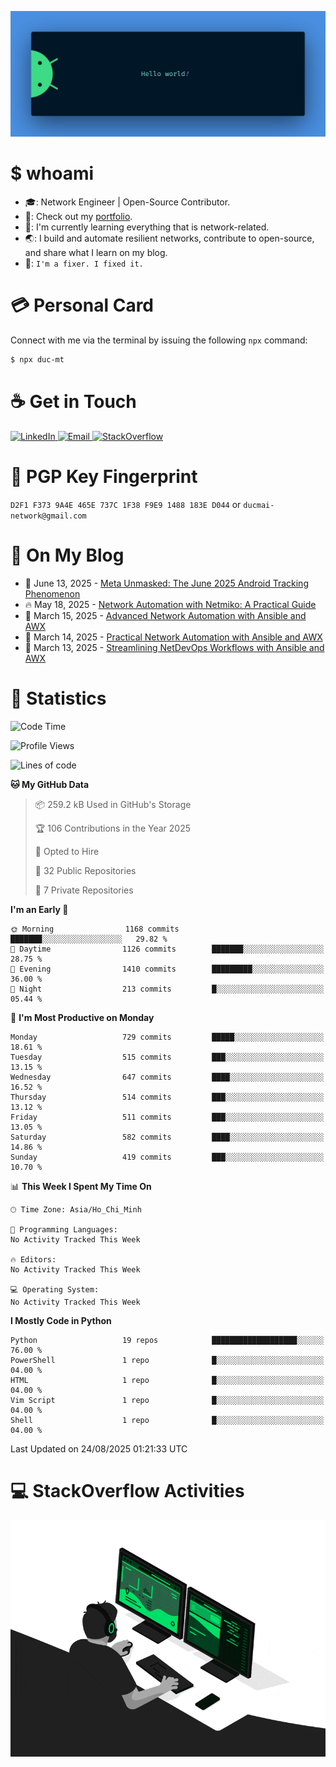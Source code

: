 <p align="center"><img src="assets/banner.png" /></p>

[//]: ![](https://github.com/duke-mai/duke-mai/actions/workflows/waka-stats.yml/badge.svg)
[//]: ![](https://github.com/duke-mai/duke-mai/actions/workflows/latest-blogs.yml/badge.svg)
[//]: ![](https://github.com/duke-mai/duke-mai/actions/workflows/stackoverflow-activities.yml/badge.svg)

# $ whoami

- :mortar_board:: Network Engineer | Open-Source Contributor.
- :telescope:: Check out my [portfolio](https://tandukemai.com/).
- :seedling:: I'm currently learning everything that is network-related.
- :earth_asia:: I build and automate resilient networks, contribute to open-source, and share what I learn on my blog.
- :speech_balloon:: `I'm a fixer. I fixed it.`

# :credit_card: Personal Card

Connect with me via the terminal by issuing the following `npx` command:

```bash
$ npx duc-mt
```

# :coffee: Get in Touch

<a target="_blank" href="https://www.linkedin.com/in/duc-mt">
  <img alt="LinkedIn" src="https://img.shields.io/badge/LinkedIn-0077B5?style=for-the-badge&logo=linkedin&logoColor=white" />
</a>
<a target="_blank" href="mailto:ducmai.network@gmail.com">
  <img alt="Email" src="https://img.shields.io/badge/Gmail-D14836?style=for-the-badge&logo=gmail&logoColor=white" />
</a>
<a target="_blank" href="https://stackoverflow.com/users/16999206/tanducmai">
  <img alt="StackOverflow" src="https://img.shields.io/static/v1?message=Stackoverflow&logo=stackoverflow&label=&color=FE7A16&logoColor=white&labelColor=&style=for-the-badge" />
</a>

# :closed_lock_with_key: PGP Key Fingerprint

`D2F1 F373 9A4E 465E 737C 1F38 F9E9 1488 183E D044` or `ducmai-network@gmail.com`

# :scroll: On My Blog

<!-- BLOG-POST-LIST:START -->
 - 💯 June 13, 2025 - [Meta Unmasked: The June 2025 Android Tracking Phenomenon](https://tandukemai.com/posts/blogs/meta-unmasked-june-2025/)
 - 🔥 May 18, 2025 - [Network Automation with Netmiko: A Practical Guide](https://tandukemai.com/posts/python/network-automation-with-netmiko/)
 - 💫 March 15, 2025 - [Advanced Network Automation with Ansible and AWX](https://tandukemai.com/posts/blogs/advanced-network-automation-with-awx/)
 - 🚀 March 14, 2025 - [Practical Network Automation with Ansible and AWX](https://tandukemai.com/posts/blogs/practical-network-automation-with-ansible/)
 - 🌮 March 13, 2025 - [Streamlining NetDevOps Workflows with Ansible and AWX](https://tandukemai.com/posts/blogs/streamlining-netdevops-workflows-with-ansible-awx/)<!-- BLOG-POST-LIST:END -->

# :1234: Statistics

<!--START_SECTION:waka-->
![Code Time](http://img.shields.io/badge/Code%20Time-262%20hrs%2057%20mins-blue)

![Profile Views](http://img.shields.io/badge/Profile%20Views-1-blue)

![Lines of code](https://img.shields.io/badge/From%20Hello%20World%20I%27ve%20Written-9.1%20million%20lines%20of%20code-blue)

**🐱 My GitHub Data** 

> 📦 259.2 kB Used in GitHub's Storage 
 > 
> 🏆 106 Contributions in the Year 2025
 > 
> 💼 Opted to Hire
 > 
> 📜 32 Public Repositories 
 > 
> 🔑 7 Private Repositories 
 > 
**I'm an Early 🐤** 

```text
🌞 Morning                1168 commits        ███████░░░░░░░░░░░░░░░░░░   29.82 % 
🌆 Daytime                1126 commits        ███████░░░░░░░░░░░░░░░░░░   28.75 % 
🌃 Evening                1410 commits        █████████░░░░░░░░░░░░░░░░   36.00 % 
🌙 Night                  213 commits         █░░░░░░░░░░░░░░░░░░░░░░░░   05.44 % 
```
📅 **I'm Most Productive on Monday** 

```text
Monday                   729 commits         █████░░░░░░░░░░░░░░░░░░░░   18.61 % 
Tuesday                  515 commits         ███░░░░░░░░░░░░░░░░░░░░░░   13.15 % 
Wednesday                647 commits         ████░░░░░░░░░░░░░░░░░░░░░   16.52 % 
Thursday                 514 commits         ███░░░░░░░░░░░░░░░░░░░░░░   13.12 % 
Friday                   511 commits         ███░░░░░░░░░░░░░░░░░░░░░░   13.05 % 
Saturday                 582 commits         ████░░░░░░░░░░░░░░░░░░░░░   14.86 % 
Sunday                   419 commits         ███░░░░░░░░░░░░░░░░░░░░░░   10.70 % 
```


📊 **This Week I Spent My Time On** 

```text
🕑︎ Time Zone: Asia/Ho_Chi_Minh

💬 Programming Languages: 
No Activity Tracked This Week

🔥 Editors: 
No Activity Tracked This Week

💻 Operating System: 
No Activity Tracked This Week
```

**I Mostly Code in Python** 

```text
Python                   19 repos            ███████████████████░░░░░░   76.00 % 
PowerShell               1 repo              █░░░░░░░░░░░░░░░░░░░░░░░░   04.00 % 
HTML                     1 repo              █░░░░░░░░░░░░░░░░░░░░░░░░   04.00 % 
Vim Script               1 repo              █░░░░░░░░░░░░░░░░░░░░░░░░   04.00 % 
Shell                    1 repo              █░░░░░░░░░░░░░░░░░░░░░░░░   04.00 % 
```




 Last Updated on 24/08/2025 01:21:33 UTC
<!--END_SECTION:waka-->

# :computer: StackOverflow Activities

<!-- STACKOVERFLOW:START -->
<!-- STACKOVERFLOW:END -->

<p align="center"><img src="assets/developer.gif" /></p>
